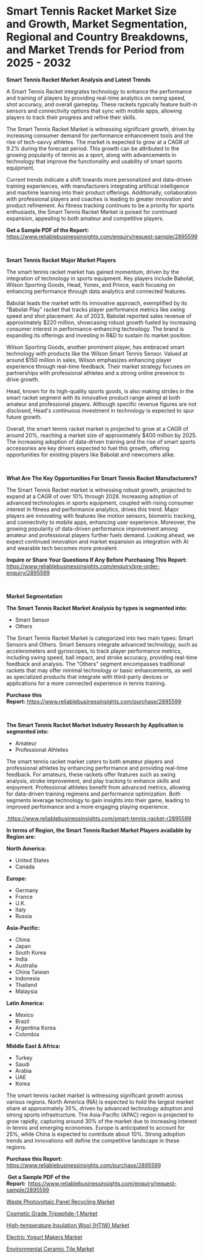 <p><h1>Smart Tennis Racket Market Size and Growth, Market Segmentation, Regional and Country Breakdowns, and Market Trends for Period from 2025 -  2032</h1></p><p><strong>Smart Tennis Racket Market Analysis and Latest Trends</strong></p>
<p><p>A Smart Tennis Racket integrates technology to enhance the performance and training of players by providing real-time analytics on swing speed, shot accuracy, and overall gameplay. These rackets typically feature built-in sensors and connectivity options that sync with mobile apps, allowing players to track their progress and refine their skills. </p><p>The Smart Tennis Racket Market is witnessing significant growth, driven by increasing consumer demand for performance enhancement tools and the rise of tech-savvy athletes. The market is expected to grow at a CAGR of 9.2% during the forecast period. This growth can be attributed to the growing popularity of tennis as a sport, along with advancements in technology that improve the functionality and usability of smart sports equipment.</p><p>Current trends indicate a shift towards more personalized and data-driven training experiences, with manufacturers integrating artificial intelligence and machine learning into their product offerings. Additionally, collaboration with professional players and coaches is leading to greater innovation and product refinement. As fitness tracking continues to be a priority for sports enthusiasts, the Smart Tennis Racket Market is poised for continued expansion, appealing to both amateur and competitive players.</p></p>
<p><strong>Get a Sample PDF of the Report:&nbsp;</strong> <a href="https://www.reliablebusinessinsights.com/enquiry/request-sample/2895599?utm_campaign=1138&utm_medium=2&utm_source=Github&utm_content=ia&utm_term=15032025&utm_id=smart-tennis-racket">https://www.reliablebusinessinsights.com/enquiry/request-sample/2895599</a></p>
<p>&nbsp;</p>
<p><strong>Smart Tennis Racket Major Market Players</strong></p>
<p><p>The smart tennis racket market has gained momentum, driven by the integration of technology in sports equipment. Key players include Babolat, Wilson Sporting Goods, Head, Yonex, and Prince, each focusing on enhancing performance through data analytics and connected features.</p><p>Babolat leads the market with its innovative approach, exemplified by its "Babolat Play" racket that tracks player performance metrics like swing speed and shot placement. As of 2023, Babolat reported sales revenue of approximately $220 million, showcasing robust growth fueled by increasing consumer interest in performance-enhancing technology. The brand is expanding its offerings and investing in R&D to sustain its market position.</p><p>Wilson Sporting Goods, another prominent player, has embraced smart technology with products like the Wilson Smart Tennis Sensor. Valued at around $150 million in sales, Wilson emphasizes enhancing player experience through real-time feedback. Their market strategy focuses on partnerships with professional athletes and a strong online presence to drive growth.</p><p>Head, known for its high-quality sports goods, is also making strides in the smart racket segment with its innovative product range aimed at both amateur and professional players. Although specific revenue figures are not disclosed, Head's continuous investment in technology is expected to spur future growth.</p><p>Overall, the smart tennis racket market is projected to grow at a CAGR of around 20%, reaching a market size of approximately $400 million by 2025. The increasing adoption of data-driven training and the rise of smart sports accessories are key drivers expected to fuel this growth, offering opportunities for existing players like Babolat and newcomers alike.</p></p>
<p>&nbsp;</p>
<p><strong>What Are The Key Opportunities For Smart Tennis Racket Manufacturers?</strong></p>
<p><p>The Smart Tennis Racket market is witnessing robust growth, projected to expand at a CAGR of over 10% through 2028. Increasing adoption of advanced technologies in sports equipment, coupled with rising consumer interest in fitness and performance analytics, drives this trend. Major players are innovating with features like motion sensors, biometric tracking, and connectivity to mobile apps, enhancing user experience. Moreover, the growing popularity of data-driven performance improvement among amateur and professional players further fuels demand. Looking ahead, we expect continued innovation and market expansion as integration with AI and wearable tech becomes more prevalent.</p></p>
<p><strong>Inquire or Share Your Questions If Any Before Purchasing This Report:</strong> <a href="https://www.reliablebusinessinsights.com/enquiry/pre-order-enquiry/2895599?utm_campaign=1138&utm_medium=2&utm_source=Github&utm_content=ia&utm_term=15032025&utm_id=smart-tennis-racket">https://www.reliablebusinessinsights.com/enquiry/pre-order-enquiry/2895599</a></p>
<p>&nbsp;</p>
<p><strong>Market Segmentation</strong></p>
<p><strong>The Smart Tennis Racket Market Analysis by types is segmented into:</strong></p>
<p><ul><li>Smart Sensor</li><li>Others</li></ul></p>
<p><p>The Smart Tennis Racket Market is categorized into two main types: Smart Sensors and Others. Smart Sensors integrate advanced technology, such as accelerometers and gyroscopes, to track player performance metrics, including swing speed, ball impact, and stroke accuracy, providing real-time feedback and analysis. The "Others" segment encompasses traditional rackets that may offer minimal technology or basic enhancements, as well as specialized products that integrate with third-party devices or applications for a more connected experience in tennis training.</p></p>
<p><strong>Purchase this Report:&nbsp;</strong><a href="https://www.reliablebusinessinsights.com/purchase/2895599?utm_campaign=1138&utm_medium=2&utm_source=Github&utm_content=ia&utm_term=15032025&utm_id=smart-tennis-racket">https://www.reliablebusinessinsights.com/purchase/2895599</a></p>
<p>&nbsp;</p>
<p><strong>The Smart Tennis Racket Market Industry Research by Application is segmented into:</strong></p>
<p><ul><li>Amateur</li><li>Professional Athletes</li></ul></p>
<p><p>The smart tennis racket market caters to both amateur players and professional athletes by enhancing performance and providing real-time feedback. For amateurs, these rackets offer features such as swing analysis, stroke improvement, and play tracking to enhance skills and enjoyment. Professional athletes benefit from advanced metrics, allowing for data-driven training regimens and performance optimization. Both segments leverage technology to gain insights into their game, leading to improved performance and a more engaging playing experience.</p></p>
<p><a href="https://www.reliablebusinessinsights.com/smart-tennis-racket-r2895599?utm_campaign=1138&utm_medium=2&utm_source=Github&utm_content=ia&utm_term=15032025&utm_id=smart-tennis-racket">&nbsp;https://www.reliablebusinessinsights.com/smart-tennis-racket-r2895599</a></p>
<p><strong>In terms of Region, the Smart Tennis Racket Market Players available by Region are:</strong></p>
<p>
    <p> <strong> North America: </strong>
        <ul>
            <li>United States</li>
            <li>Canada</li>
        </ul>
        </p> 
    <p> <strong> Europe: </strong>
        <ul>
            <li>Germany</li>
            <li>France</li>
            <li>U.K.</li>
            <li>Italy</li>
            <li>Russia</li>
        </ul>
        </p> 
    <p> <strong> Asia-Pacific: </strong>
        <ul>
            <li>China</li>
            <li>Japan</li>
            <li>South Korea</li>
            <li>India</li>
            <li>Australia</li>
            <li>China Taiwan</li>
            <li>Indonesia</li>
            <li>Thailand</li>
            <li>Malaysia</li>
        </ul>
        </p> 
    <p> <strong> Latin America: </strong>
        <ul>
            <li>Mexico</li>
            <li>Brazil</li>
            <li>Argentina Korea</li>
            <li>Colombia</li>
        </ul>
        </p> 
    <p> <strong> Middle East & Africa: </strong>
        <ul>
            <li>Turkey</li>
            <li>Saudi</li>
            <li>Arabia</li>
            <li>UAE</li>
            <li>Korea</li>
        </ul>
    </p>
    </p>
<p><p>The smart tennis racket market is witnessing significant growth across various regions. North America (NA) is expected to hold the largest market share at approximately 35%, driven by advanced technology adoption and strong sports infrastructure. The Asia-Pacific (APAC) region is projected to grow rapidly, capturing around 30% of the market due to increasing interest in tennis and emerging economies. Europe is anticipated to account for 25%, while China is expected to contribute about 10%. Strong adoption trends and innovations will define the competitive landscape in these regions.</p></p>
<p><strong>Purchase this Report: </strong><a href="https://www.reliablebusinessinsights.com/purchase/2895599?utm_campaign=1138&utm_medium=2&utm_source=Github&utm_content=ia&utm_term=15032025&utm_id=smart-tennis-racket">https://www.reliablebusinessinsights.com/purchase/2895599</a></p>
<p>&nbsp;<strong>Get a Sample PDF of the Report:&nbsp;&nbsp;</strong><a href="https://www.reliablebusinessinsights.com/enquiry/request-sample/2895599?utm_campaign=1138&utm_medium=2&utm_source=Github&utm_content=ia&utm_term=15032025&utm_id=smart-tennis-racket">https://www.reliablebusinessinsights.com/enquiry/request-sample/2895599</a></p>
<p><strong></strong></p>
<p><p><a href="https://github.com/lelkohydesyj/Market-Research-Report-List-1/blob/main/waste-photovoltaic-panel-recycling-market.md?utm_campaign=1138&utm_medium=2&utm_source=Github&utm_content=ia&utm_term=15032025&utm_id=smart-tennis-racket">Waste Photovoltaic Panel Recycling Market</a></p><p><a href="https://github.com/tandepinho3p/Market-Research-Report-List-1/blob/main/cosmetic-grade-tripeptide-1-market.md?utm_campaign=1138&utm_medium=2&utm_source=Github&utm_content=ia&utm_term=15032025&utm_id=smart-tennis-racket">Cosmetic Grade Tripeptide-1 Market</a></p><p><a href="https://github.com/cezilfinerv9/Market-Research-Report-List-1/blob/main/high-temperature-insulation-wool-htiw-market.md?utm_campaign=1138&utm_medium=2&utm_source=Github&utm_content=ia&utm_term=15032025&utm_id=smart-tennis-racket">High-temperature Insulation Wool (HTIW) Market</a></p><p><a href="https://github.com/syskamazucqa/Market-Research-Report-List-1/blob/main/electric-yogurt-makers-market.md?utm_campaign=1138&utm_medium=2&utm_source=Github&utm_content=ia&utm_term=15032025&utm_id=smart-tennis-racket">Electric Yogurt Makers Market</a></p><p><a href="https://github.com/bhuraoutenc8/Market-Research-Report-List-1/blob/main/environmental-ceramic-tile-market.md?utm_campaign=1138&utm_medium=2&utm_source=Github&utm_content=ia&utm_term=15032025&utm_id=smart-tennis-racket">Environmental Ceramic Tile Market</a></p></p>